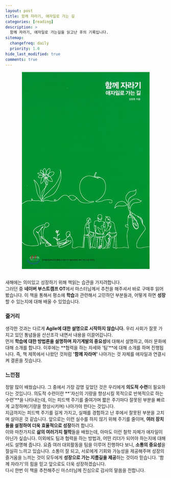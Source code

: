 ```yaml
---
layout: post
title: 함께 자라기, 애자일로 가는 길
categories: [reading]
description: >
  함께 자라기, 애자일로 가는길을 읽고난 후의 기록입니다.
sitemap:
  changefreq: daily
  priority: 1.0
hide_last_modified: true
comments: true
---
```


<img src="../../assets/img/blog/agile.jfif" alt="agile-book" width="400" style="margin-left: auto; margin-right: auto; display: block;"/>
<br>

새해에는 의미있고 성장하기 위해 책읽는 습관을 가지려합니다.<br>
그러던 중 **네이버 부스트캠프 OT**에서 마스터님께서 추천을 해주셔서 바로 구매후 읽어봤습니다.
이 책을 통해서 평소에 **학습**과 관련해서 고민하던 부분들과, 어떻게 하면 **성장**할 수 있는지에 대해 배울 수 있었습니다.
<br>

### 줄거리
생각한 것과는 다르게 **Agile에 대한 설명으로 시작하지 않습니다.** 우리 사회가 잘못 가지고 있던 통념들을 산산조각 내면서 내용을 이끌어갑니다.
<br>
먼저 **학습에 대한 방법론을 설명하며 자기계발의 중요성**에 대해서 설명하고, 여러 문화에 대해 소개를 합니다. 이후에는 **협력을 하는 자세와 '팀'**에 대해 소개를 하며 진행됩니다. 즉, 책 제목에서 나왔던 것처럼 **'함께 자라며'** 나아가는 것 자체를 애자일과 연결시켜 결론을 짓습니다.
<br>

### 느낀점
정말 많이 배웠습니다. 그 중에서 가장 감명 깊었던 것은 우리에게 **의도적 수련**이 필요하다는 것입니다. 의도적 수련이란 **'자신의 기량을 향상시킬 목적으로 반복적으로 하는 수련'**을 나타내는데, 이는 피드백 주기를 줄여가며 짧은 주기마다 잘못된 부분을 빠르게 교정하며(기량을 향상시키며) 나아가야 한다는 것입니다.
<br>
지금까지는 피드백 주기를 길게 가지고, 실패를 경험하고 난 후에서 잘못된 부분을 고치며 살아온 것 같습니다. 앞으로는 이런 실수를 하지 않기 위해 주기를 줄이며, **여러 장치들을 설정하여 더욱 효율적으로 성장**하려 합니다.
<br>
이와 마찬가지로 **삶의 여러가지 철학**들을 배웠는데, 아마도 이런 철학 자체가 애자일이 아닌가 싶습니다. 이외에도 팀과 협력을 하는 방법과, 어떤 리더가 되어야 하는지에 대해서도 설명해 줍니다. 요즘 여러 대외활동을 팀을 이루어 진행하다 보니, **소통의 중요성**을 절실히 느끼고 있습니다. 소통이 잘 되고, 서로에게 기회와 가능성을 제공해주며 성장의 즐거움을 느끼는 것이 모두에게 **성장으로 가는 지름길을 제공**하는 것이라 믿습니다. '함께 자라기'의 힘을 믿고 앞으로도 더욱 성장하겠습니다.
<br>
다시 한번 이 책을 추천해주신 마스터님께 진심으로 감사의 말씀을 전합니다.